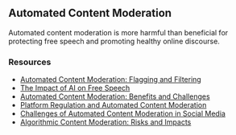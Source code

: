 ## Automated Content Moderation

Automated content moderation is more harmful than beneficial for protecting
free speech and promoting healthy online discourse.


### Resources

- [Automated Content Moderation: Flagging and Filtering](https://www.eff.org/issues/content-moderation)
- [The Impact of AI on Free Speech](https://www.brookings.edu/research/the-impact-of-ai-on-free-speech/)
- [Automated Content Moderation: Benefits and Challenges](https://www.cfr.org/report/automated-content-moderation-benefits-and-challenges)
- [Platform Regulation and Automated Content Moderation](https://www.oxfordmartin.ox.ac.uk/news/automated-content-moderation/)
- [Challenges of Automated Content Moderation in Social Media](https://ec.europa.eu/digital-strategy/news/challenges-automated-content-moderation-social-media_en)
- [Algorithmic Content Moderation: Risks and Impacts](https://datasociety.net/wp-content/uploads/2019/04/Algorithmic-Content-Moderation-Full-Report-Digital.pdf)
